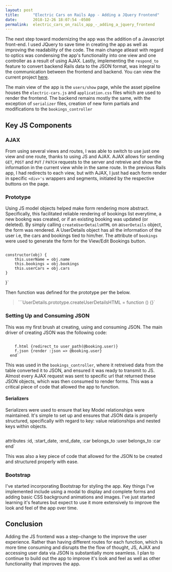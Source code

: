 ```yaml
---
layout: post
title:      "Electric Cars on Rails App - Adding a JQuery Frontend"
date:       2018-12-26 18:07:54 -0500
permalink:  electric_cars_on_rails_app_-_adding_a_jquery_frontend
---
```



The next step toward modernizing the app was the addition of a Javascript front-end. I used JQuery to save time in creating the app as well as improving the readability of the code. The main change atleast with regard to optics was condensing the app's functionality into one view and one controller as a result of using AJAX. Lastly, implementing  the `respond_to` feature to convert backend Rails data to the JSON format, was integral to the communication between the frontend and backend. You can view the current project [here](https://github.com/pcherian10/electric-car-rentals-rails-project-v-000/tree/jquery-frontend). 

The main view of the app is the `users/show` page, while the asset pipeline houses the `electric-cars.js` and `application.css` files which are used to render the frontend. The backend remains mostly the same, with the exception of `serializer` files, creation of new form partials and modifications to the `bookings_controller`

## Key JS Components

### AJAX

From using several views and routes, I was able to switch to use just one view and one route,  thanks to using JS and AJAX. AJAX allows for sending `GET`, `POST` and `PUT` / `PATCH` requests to the server and retreive and show the information in the current view while in the same route. In the previous Rails app, I had redirects to each view, but with AJAX, I just had each form render in specific `<div>'s` wrappers and segments, initiated by the respective buttons on the page.


### Prototype

Using JS model objects helped make form rendering more abstract. Specifically, this facilitated reliable rendering of bookings list everytime, a new bookng was created, or if an existing booking was updated (or deleted). By simply calling `createUserDetailsHTML` on a`UserDetails` object, the form was rendered. A UserDetails object has all the information of the user i.e, the cars and bookings tied to him/her. The attribute of `bookings` were used to generate the form for the View/Edit Bookings button.

> ```class UserDetails {
	constructor(obj) {
		this.userName = obj.name
		this.bookings = obj.bookings
		this.userCars = obj.cars
	}
}`

Then function was defined for the prototype per the below.

>```UserDetails.prototype.createUserDetailsHTML = function () {}`


### Setting Up and Consuming JSON

This was my first brush at creating, using and consuming JSON. The main driver of creating JSON was the following code:

>```respond_to do |f|
        f.html {redirect_to user_path(@booking.user)}
        f.json {render :json => @booking.user}
      end`
			
This was used in the `bookings_controller`, where it retreived data from the table converted it to JSON, and ensured it was ready to transmit to JS.  Almost every AJAX request was sent to specific url that returned these JSON objects, which was then consumed to render forms. This was a critical piece of code that allowed the app to function. 


#### Serializers

Serializers were used to ensure that key Model relationships were maintained. It's simple to set up and ensures that JSON data is properly structured, specifically with regard to key: value relationships and nested keys within objects.

> ```class BookingSerializer < ActiveModel::Serializer
  attributes :id, :start_date, :end_date, :car
  belongs_to :user
  belongs_to :car
	end`

This was also a key piece of code that allowed for the JSON to be created and structured properly with ease.

### Bootstrap

I've started incorporating Bootstrap for styling the app. Key things I've implemented include using a modal to display and complete forms and adding basic CSS background animations and images. I've just started learning it's features but expect to use it more extensively to improve the look and feel of the app over time.

## Conclusion

Adding the JS frontend was a step-change to the improve the user experience. Rather than having different routes for each function, which is more time consuming and disrupts the the flow of thought, JS, AJAX and accessing user data via JSON is substantially more seamless. I plan to continue to build out the app to improve it's look and feel as well as other functionality that improves the app. 



